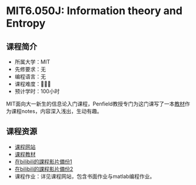 # MIT6.050J: Information theory and Entropy
## 课程简介
- 所属大学：MIT
- 先修要求：无
- 编程语言：无
- 课程难度：🌟🌟🌟
- 预计学时：100小时

MIT面向大一新生的信息论入门课程，Penfield教授专门为这门课写了一本[教材](https://ocw.mit.edu/courses/electrical-engineering-and-computer-science/6-050j-information-and-entropy-spring-2008/syllabus/MIT6_050JS08_textbook.pdf)作为课程notes，内容深入浅出，生动有趣。

## 课程资源
- [课程网站](https://ocw.mit.edu/courses/electrical-engineering-and-computer-science/6-050j-information-and-entropy-spring-2008/index.htm)
- [课程教材](https://ocw.mit.edu/courses/electrical-engineering-and-computer-science/6-050j-information-and-entropy-spring-2008/syllabus/MIT6_050JS08_textbook.pdf)
- [在bilibili的課程影片備份1](https://www.bilibili.com/video/BV19b41137mN)
- [在bilibili的課程影片備份2](https://www.bilibili.com/video/BV1m4411f7ji)
- 课程作业：详见课程网站，包含书面作业与matlab编程作业。
